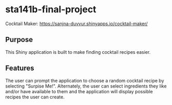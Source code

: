 # sta141b-final-project
Cocktail Maker: https://sanjna-duvvur.shinyapps.io/cocktail-maker/
## Purpose
This Shiny application is built to make finding cocktail recipes easier. 

## Features
The user can prompt the application to choose a random cocktail recipe by selecting "Surpise Me!". Alternately, the user can select ingredients they like and/or have available to them and the application will display possible recipes the user can create.
